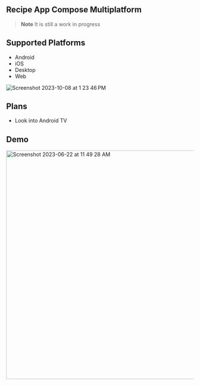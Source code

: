 ## Recipe App Compose Multiplatform

> **Note**
> It is still a work in progress

## Supported Platforms
- Android
- iOS
- Desktop
- Web


![Screenshot 2023-10-08 at 1 23 46 PM](https://github.com/SEAbdulbasit/recipe-app/assets/33172684/bf0c9376-fb57-4498-80f6-4a72300cb8e9)

## Plans
- Look into Android TV

## Demo

<img width="615" alt="Screenshot 2023-06-22 at 11 49 28 AM" src="https://github.com/SEAbdulbasit/recipe-app/assets/33172684/ac19c301-8263-4d2c-8cfc-58f27d1acdb3">


